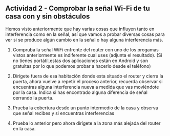 ## Actividad 2 - Comprobar la señal Wi-Fi de tu casa con y sin obstáculos

Hemos visto anteriormente que hay varias cosas que influyen tanto en interferencia como en la señal, así que vamos
a probar diversas cosas para ver si se produce algún cambio en la señal o hay alguna interferencía más.

1. Compruba la señal WiFi enfrente del router con uno de los progamas vistos anteriormente es indiferente cual uses (adjunta el resultado).
(Si no tienes portátil,estas dos aplicaciones están en Android y son gratuitas por lo que podemos probar a hacerlo desde el teléfono)

2. Dirígete fuera de esa habitación donde esta situado el router y cierra la puerta, ahora vuelve a repetir el proceso anterior, recuerda observar si encuentras alguna interferencia nueva a medida que vas moviéndote por la casa. Indica si has encontrado alguna diferencia de señal cerrando la puerta.

3. Prueba la cobertura desde un punto intermedio de la casa y observa que señal recibes y si encuentras interferencias

4. Prueba lo anterior pero ahora dirígete a la zona más alejada del router en la casa.
